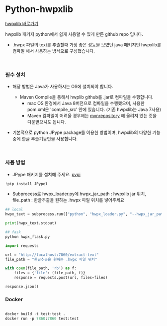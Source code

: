 # Python-hwpxlib
[hwpxlib 바로가기](https://github.com/neolord0/hwpxlib)

hwpxlib 패키지 python에서 쉽게 사용할 수 있게 만든 github repo 입니다.

- .hwpx 파일의 text를 추출할때 가장 좋은 성능을 보였던 java 패키지인 hwpxlib를 컴파일 해서 사용하는 방식으로 구성했습니다.

&nbsp;

### 필수 설치

- 해당 방법은 Java가 사용하시는 OS에 설치되야 합니다.
  - Maven Compile을 통해서 hwplib github를 .jar로 컴파일을 수행합니다.
    - mac OS 환경에서 Java 8버전으로 컴파일을 수행했으며, 사용한 pom.xml은 'compile_src' 안에 있습니다. (기존 hwpxlib는 Java 7사용)
    -  Maven 컴파일이 어려울 경우에는 [mvnrepository](https://mvnrepository.com/artifact/kr.dogfoot/hwplib/1.1.7) 에 올려져 있는 것을 다운받으셔도 됩니다. 

- 기본적으로 python JPype package를 이용한 방법이며, hwpxlib의 다양한 기능중에 한글 추출기능만을 사용합니다.

&nbsp;

### 사용 방법

- JPype 패키지를 설치해 주세요. [pypi](https://pypi.org/project/JPype1/)

```python
!pip install JPype1
```

- Subprocess로 hwpx_loader.py에 hwpx_jar_path : hwpxlib jar 위치, file_path : 한글추출을 원하는 .hwpx 파일 위치를 넣어주세요

```python
## local
hwpx_text = subprocess.run(["python", "hwpx_loader.py", "--hwpx_jar_path",  'hwpxlib jar 위치', "--file_path", '한글추출을 원하는 .hwpx 파일 위치'], capture_output=True, text=True)

print(hwpx_text.stdout)

## fask
python hwpx_flask.py

import requests

url = "http://localhost:7860/extract-text"
file_path = "한글추출을 원하는 .hwpx 파일 위치"  

with open(file_path, 'rb') as f:
    files = {'file': (file_path, f)}
    response = requests.post(url, files=files)

response.json()
```


### Docker

```python

docker build -t test:test .
docker run -p 7860:7860 test:test

```